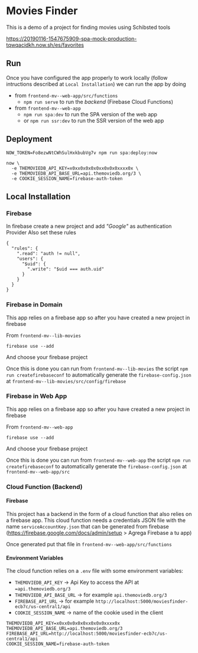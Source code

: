 # Movies Finder

This is a demo of a project for finding movies using Schibsted tools

https://20190116-1547675909-spa-mock-production-tqwqacidkh.now.sh/es/favorites

## Run

Once you have configured the app properly to work locally (follow intructions described at `Local Installation`) we can run the app by doing

- from `frontend-mv--web-app/src/functions`
  - `npm run serve` to run the _backend_ (Firebase Cloud Functions)
- from `frontend-mv--web-app`
  - `npm run spa:dev` to run the SPA version of the web app
  - or `npm run ssr:dev` to run the SSR version of the web app

## Deployment

```
NOW_TOKEN=Fo8ezwNtCWhSulHxkbubVg7v npm run spa:deploy:now
```

```
now \
  -e THEMOVIEDB_API_KEY=x0xx0x0x0x0xx0x0x0xxxx0x \
  -e THEMOVIEDB_API_BASE_URL=api.themoviedb.org/3 \
  -e COOKIE_SESSION_NAME=firebase-auth-token
```

## Local Installation

### Firebase

In firebase create a new project and add _"Google"_ as authentication Provider 
Also set these rules

```
{
  "rules": {
    ".read": "auth != null",
    "users": {
      "$uid": {
        ".write": "$uid === auth.uid"
      }
    }
  }
}
```

### Firebase in Domain

This app relies on a firebase app so after you have created a new project in firebase

From `frontend-mv--lib-movies`

```
firebase use --add
```

And choose your firebase project

Once this is done you can run from `frontend-mv--lib-movies` the script `npm run createfirebaseconf` to automatically generate the `firebase-config.json` at `frontend-mv--lib-movies/src/config/firebase`

### Firebase in Web App

This app relies on a firebase app so after you have created a new project in firebase

From `frontend-mv--web-app`

```
firebase use --add
```

And choose your firebase project

Once this is done you can run from `frontend-mv--web-app` the script `npm run createfirebaseconf` to automatically generate the `firebase-config.json` at `frontend-mv--web-app/src`

### Cloud Function (Backend)

#### Firebase

This project has a backend in the form of a cloud function that also relies on a firebase app. This cloud function needs a credentials JSON file with the name `serviceAccountKey.json` that can be generated from firebase (https://firebase.google.com/docs/admin/setup > Agrega Firebase a tu app)
 
Once generated put that file in `frontend-mv--web-app/src/functions`

#### Environment Variables

The cloud function relies on a `.env` file with some environment variables:

- `THEMOVIEDB_API_KEY` → Api Key to access the API at `=api.themoviedb.org/3`
- `THEMOVIEDB_API_BASE_URL`  →  for example `api.themoviedb.org/3`
- `FIREBASE_API_URL`  →  for example `http://localhost:5000/moviesfinder-ecb7c/us-central1/api`
- `COOKIE_SESSION_NAME`  →  name of the cookie used in the client

```
THEMOVIEDB_API_KEY=x0xx0x0x0x0xx0x0x0xxxx0x
THEMOVIEDB_API_BASE_URL=api.themoviedb.org/3
FIREBASE_API_URL=http://localhost:5000/moviesfinder-ecb7c/us-central1/api
COOKIE_SESSION_NAME=firebase-auth-token
```


